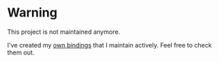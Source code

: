 # Warning

This project is not maintained anymore.

I've created my [own bindings](https://github.com/asticode/go-astiav) that I maintain actively. Feel free to check them out.